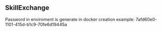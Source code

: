 ## SkillExchange
Password in enviroment is generate in docker creation
example: 7afd60e0-1101-415d-b1c9-70fe6d19445a

